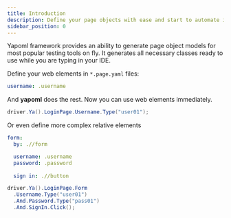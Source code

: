 ```yaml
---
title: Introduction
description: Define your page objects with ease and start to automate immediatelly
sidebar_position: 0
---
```


Yapoml framework provides an ability to generate page object models for most popular testing tools on fly. It generates all necessary classes ready to use while you are typing in your IDE. 

Define your web elements in `*.page.yaml` files:
```yaml title="Login.page.yaml"
username: .username
```

And **yapoml** does the rest. Now you can use web elements immediately.
```csharp 
driver.Ya().LoginPage.Username.Type("user01");
```

Or even define more complex relative elements
```yaml title="Login.page.yaml"
form:
  by: .//form

  username: .username
  password: .password
  
  sign in: .//button
```

```csharp title="Program.cs"
driver.Ya().LoginPage.Form
  .Username.Type("user01")
  .And.Password.Type("pass01")
  .And.SignIn.Click();
```
